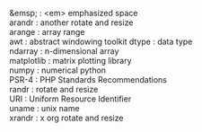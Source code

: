 \&emsp; : \<em> emphasized space  
arandr : another rotate and resize  
arange : array range  
awt : abstract windowing toolkit 
dtype : data type  
ndarray : n-dimensional array  
matplotlib : matrix plotting library  
numpy : numerical python  
PSR-4 : PHP Standards Recommendations  
randr : rotate and resize  
URI : Uniform Resource Identifier  
uname : unix name  
xrandr : x org rotate and resize  
